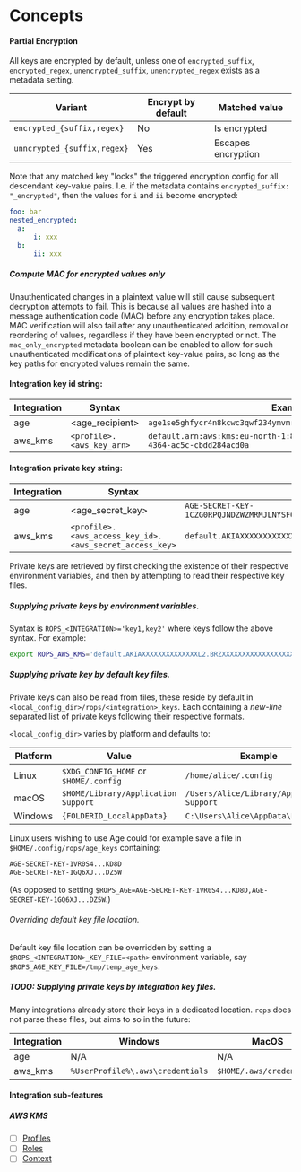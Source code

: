 # Concepts

#### Partial Encryption

All keys are encrypted by default, unless one of `encrypted_suffix`, `encrypted_regex`, `unencrypted_suffix`, `unencrypted_regex` exists as a metadata setting.

| Variant                     | Encrypt by default | Matched value      |
| ---                         | ---                | ---                |
| `encrypted_{suffix,regex}`  | No                 | Is encrypted       |
| `unncrypted_{suffix,regex}` | Yes                | Escapes encryption |

Note that any matched key "locks" the triggered encryption config for all descendant key-value pairs.
I.e. if the metadata contains `encrypted_suffix: "_encrypted"`, then the values for `i` and `ii` become encrypted:

```yaml
foo: bar
nested_encrypted:
  a:
      i: xxx
  b:
      ii: xxx
```

##### Compute MAC for encrypted values only

Unauthenticated changes in a plaintext value will still cause subsequent decryption attempts to fail.
This is because all values are hashed into a message authentication code (MAC) before any encryption takes place.
MAC verification will also fail after any unauthenticated addition, removal or reordering of values, regardless if they have been encrypted or not.
The `mac_only_encrypted` metadata boolean can be enabled to allow for such unauthenticated modifications of plaintext key-value pairs, so long as the key paths for encrypted values remain the same.


#### Integration key id string:

| Integration  | Syntax                    | Example                                                                                |
| ---          | ---                       | ---                                                                                    |
| age          | <age_recipient>           | `age1se5ghfycr4n8kcwc3qwf234ymvmr2lex2a99wh8gpfx97glwt9hqch4569`                       |
| aws_kms      | `<profile>.<aws_key_arn>` | `default.arn:aws:kms:eu-north-1:822284028627:key/029dba6d-60de-4364-ac5c-cbdd284acd0a` |

#### Integration private key string:

| Integration  | Syntax                                                  | Example                                                                     |
| ---          | ---                                                     | ---                                                                         |
| age          | <age_secret_key>                                        | `AGE-SECRET-KEY-1CZG0RPQJNDZWZMRMJLNYSF6H00WK0ECYAVE83ALFC2KE53WJ2FRSNZ8GC` |
| aws_kms      | `<profile>.<aws_access_key_id>.<aws_secret_access_key>` | `default.AKIAXXXXXXXXXXXXXXL2.BRZXXXXXXXXXXXXXXXXXXXXXXXXXXXXXXXXXXigu`     |

Private keys are retrieved by first checking the existence of their respective environment variables, and then by attempting to read their respective key files.

##### Supplying private keys by environment variables.

Syntax is `ROPS_<INTEGRATION>='key1,key2'` where keys follow the above syntax. For example:
```sh
export ROPS_AWS_KMS='default.AKIAXXXXXXXXXXXXXXL2.BRZXXXXXXXXXXXXXXXXXXXXXXXXXXXXXXXXXXigu'
```

##### Supplying private key by default key files.

Private keys can also be read from files, these reside by default in `<local_config_dir>/rops/<integration>_keys`. Each containing a *new-line* separated list of private keys following their respective formats.

`<local_config_dir>` varies by platform and defaults to:

| Platform | Value                                 | Example                                    |
| ---      | ---                                   | ---                                        |
| Linux    | `$XDG_CONFIG_HOME` or `$HOME/.config` | `/home/alice/.config`                      |
| macOS    | `$HOME/Library/Application Support`   | `/Users/Alice/Library/Application Support` |
| Windows  | `{FOLDERID_LocalAppData}`             | `C:\Users\Alice\AppData\Local`             |

Linux users wishing to use Age could for example save a file in `$HOME/.config/rops/age_keys` containing:
```sh
AGE-SECRET-KEY-1VR0S4...KD8D
AGE-SECRET-KEY-1GQ6XJ...DZ5W
```
(As opposed to setting `$ROPS_AGE=AGE-SECRET-KEY-1VR0S4...KD8D,AGE-SECRET-KEY-1GQ6XJ...DZ5W`.)

###### Overriding default key file location.

Default key file location can be overridden by setting a `$ROPS_<INTEGRATION>_KEY_FILE=<path>` environment variable, say `$ROPS_AGE_KEY_FILE=/tmp/temp_age_keys`.

##### TODO: Supplying private keys by integration key files.

Many integrations already store their keys in a dedicated location. `rops` does not parse these files, but aims to so in the future:

| Integration  | Windows                          | MacOS                    | Linux                    | Fallback                      | Format                                                                                                                    |
| ---          | ---                              | ---                      | ---                      | ---                           | ---                                                                                                                       |
| age          | N/A                              | N/A                      | N/A                      | N/A                           | N/A
| aws_kms      | `%UserProfile%\.aws\credentials` | `$HOME/.aws/credentials` | `$HOME/.aws/credentials` | `AWS_SHARED_CREDENTIALS_FILE` | [Reference](https://docs.aws.amazon.com/cli/latest/userguide/cli-configure-files.html#cli-configure-files-format-profile) |

#### Integration sub-features

##### AWS KMS

- [ ] [Profiles](https://github.com/getsops/sops#27kms-aws-profiles)
- [ ] [Roles](https://github.com/getsops/sops#28assuming-roles-and-using-kms-in-various-aws-accounts)
- [ ] [Context](https://github.com/getsops/sops#29aws-kms-encryption-context)
